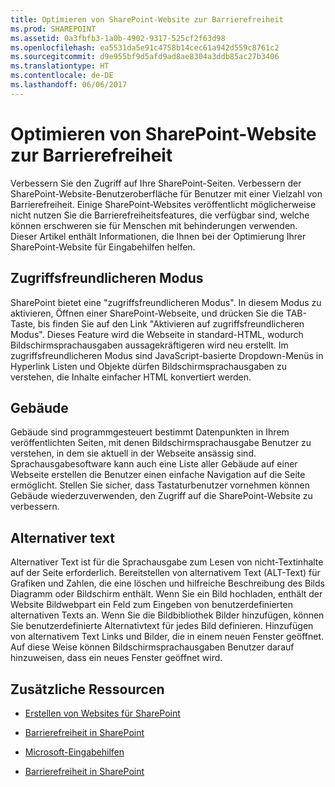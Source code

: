 ```yaml
---
title: Optimieren von SharePoint-Website zur Barrierefreiheit
ms.prod: SHAREPOINT
ms.assetid: 0a3fbfb3-1a0b-4902-9317-525cf2f63d98
ms.openlocfilehash: ea5531da5e91c4758b14cec61a942d559c8761c2
ms.sourcegitcommit: d9e955bf9d5afd9ad8ae8304a3ddb85ac27b3406
ms.translationtype: HT
ms.contentlocale: de-DE
ms.lasthandoff: 06/06/2017
---
```

# <a name="optimize-sharepoint-site-accessibility"></a>Optimieren von SharePoint-Website zur Barrierefreiheit
Verbessern Sie den Zugriff auf Ihre SharePoint-Seiten. Verbessern der SharePoint-Website-Benutzeroberfläche für Benutzer mit einer Vielzahl von Barrierefreiheit. Einige SharePoint-Websites veröffentlicht möglicherweise nicht nutzen Sie die Barrierefreiheitsfeatures, die verfügbar sind, welche können erschweren sie für Menschen mit behinderungen verwenden. Dieser Artikel enthält Informationen, die Ihnen bei der Optimierung Ihrer SharePoint-Website für Eingabehilfen helfen. 
  
    
    


## <a name="more-accessible-mode"></a>Zugriffsfreundlicheren Modus

SharePoint bietet eine "zugriffsfreundlicheren Modus". In diesem Modus zu aktivieren, Öffnen einer SharePoint-Webseite, und drücken Sie die TAB-Taste, bis finden Sie auf den Link "Aktivieren auf zugriffsfreundlicheren Modus". Dieses Feature wird die Webseite in standard-HTML, wodurch Bildschirmsprachausgaben aussagekräftigeren wird neu erstellt. Im zugriffsfreundlicheren Modus sind JavaScript-basierte Dropdown-Menüs in Hyperlink Listen und Objekte dürfen Bildschirmsprachausgaben zu verstehen, die Inhalte einfacher HTML konvertiert werden. 
  
    
    

## <a name="landmarks"></a>Gebäude

Gebäude sind programmgesteuert bestimmt Datenpunkten in Ihrem veröffentlichten Seiten, mit denen Bildschirmsprachausgabe Benutzer zu verstehen, in dem sie aktuell in der Webseite ansässig sind. Sprachausgabesoftware kann auch eine Liste aller Gebäude auf einer Webseite erstellen die Benutzer einen einfache Navigation auf die Seite ermöglicht. Stellen Sie sicher, dass Tastaturbenutzer vornehmen können Gebäude wiederzuverwenden, den Zugriff auf die SharePoint-Website zu verbessern.
  
    
    

## <a name="alternative-text"></a>Alternativer text

Alternativer Text ist für die Sprachausgabe zum Lesen von nicht-Textinhalte auf der Seite erforderlich. Bereitstellen von alternativem Text (ALT-Text) für Grafiken und Zahlen, die eine löschen und hilfreiche Beschreibung des Bilds Diagramm oder Bildschirm enthält. Wenn Sie ein Bild hochladen, enthält der Website Bildwebpart ein Feld zum Eingeben von benutzerdefinierten alternativen Texts an. Wenn Sie die Bildbibliothek Bilder hinzufügen, können Sie benutzerdefinierte Alternativtext für jedes Bild definieren. Hinzufügen von alternativem Text Links und Bilder, die in einem neuen Fenster geöffnet. Auf diese Weise können Bildschirmsprachausgaben Benutzer darauf hinzuweisen, dass ein neues Fenster geöffnet wird.
  
    
    

## <a name="additional-resources"></a>Zusätzliche Ressourcen
<a name="bk_addresources"> </a>


-  [Erstellen von Websites für SharePoint](build-sites-for-sharepoint)
    
  
-  [Barrierefreiheit in SharePoint](accessibility-in-sharepoint)
    
  
-  [Microsoft-Eingabehilfen](https://www.microsoft.com/enable)
    
  
-  [Barrierefreiheit in SharePoint](https://microsoft.sharepoint.com/teams/msenable/Pages/AccessibilityinSharePoint.aspx)
    
  

